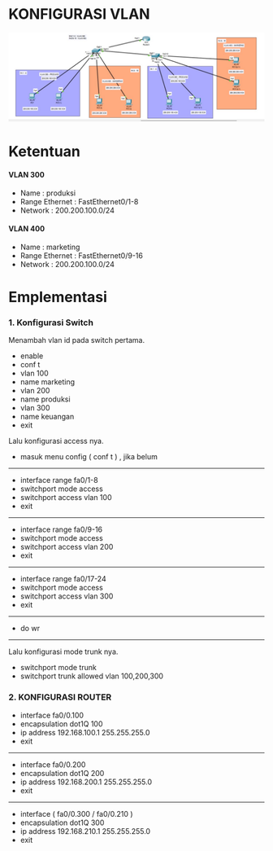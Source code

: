 # KONFIGURASI VLAN

![alt text](https://github.com/akhbarss/JNAB-DAY2/blob/main/public/konfigurasi-vlan-image.jpg?raw=true)

# Ketentuan

#### VLAN 300
- Name : produksi
- Range Ethernet : FastEthernet0/1-8
- Network : 200.200.100.0/24

#### VLAN 400
- Name : marketing
- Range Ethernet : FastEthernet0/9-16
- Network : 200.200.100.0/24


# Emplementasi 
### 1. Konfigurasi Switch
Menambah vlan id pada switch pertama.

- enable
- conf t
- vlan 100
- name marketing
- vlan 200
- name produksi
- vlan 300
- name keuangan
- exit

Lalu konfigurasi access nya.
- masuk menu config ( conf t ) , jika belum
---
- interface range fa0/1-8
- switchport mode access
- switchport access vlan 100
- exit
---
- interface range fa0/9-16
- switchport mode access
- switchport access vlan 200
- exit
---
- interface range fa0/17-24
- switchport mode access
- switchport access vlan 300
- exit
---
- do wr
---
Lalu konfigurasi mode trunk nya.
- switchport mode trunk
- switchport trunk allowed vlan 100,200,300

### 2. KONFIGURASI ROUTER
- interface fa0/0.100
- encapsulation dot1Q 100
- ip address 192.168.100.1 255.255.255.0
- exit
---
- interface fa0/0.200
- encapsulation dot1Q 200
- ip address 192.168.200.1 255.255.255.0
- exit
---
- interface ( fa0/0.300  / fa0/0.210 )
- encapsulation dot1Q 300
- ip address 192.168.210.1 255.255.255.0
- exit
